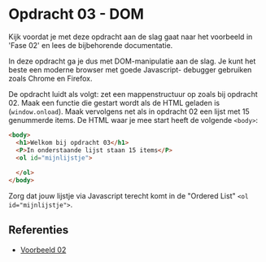 # Opdracht 03 - DOM
Kijk voordat je met deze opdracht aan de slag gaat naar het voorbeeld in 'Fase 02' en lees de bijbehorende documentatie.

In deze opdracht ga je dus met DOM-manipulatie aan de slag. Je kunt het beste een moderne browser met goede Javascript-
debugger gebruiken zoals Chrome en Firefox.

De opdracht luidt als volgt: zet een mappenstructuur op zoals bij opdracht 02. Maak een functie die gestart wordt als 
de HTML geladen is (`window.onload`). Maak vervolgens net als in opdracht 02 een lijst met 15 genummerde items.
De HTML waar je mee start heeft de volgende `<body>`:

```html
<body>
  <h1>Welkom bij opdracht 03</h1>
  <P>In onderstaande lijst staan 15 items</P>
  <ol id="mijnlijstje">
      
  </ol>
</body>
```
Zorg dat jouw lijstje via Javascript terecht komt in de "Ordered List" `<ol id="mijnlijstje">`.

## Referenties
  * [Voorbeeld 02](../../examples/Fase02/README.md)
